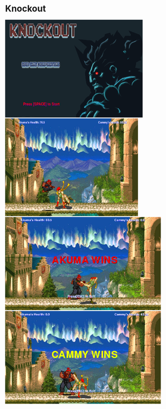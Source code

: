 # Knockout

<img src = "https://github.com/jli1598/Knockout/blob/master/objectives/start%20screen.PNG" width = "445" height = "315">         <img src = "https://github.com/jli1598/Knockout/blob/master/objectives/fight%20screen%203.PNG" width = "430" height = "315" >
<img src = "https://github.com/jli1598/Knockout/blob/master/objectives/akuma%20wins%20screen.PNG" >
<img src = "https://github.com/jli1598/Knockout/blob/master/objectives/cammy%20wins%20screen.PNG" >
